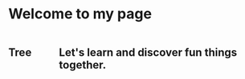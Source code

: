 <style type="text/css">
#outline{
    display: flex;
    justify-content: space-around：
}
#tree{
    width: 20%
}
#content{
    width: 80%
}
</style>

# Welcome to my page
<div id="outline">
  <div id="tree">
      <h2>Tree</h2>
  </div>
  <div id="content">
      <h2>Let's learn and discover fun things together.</h2>
  </div>
</div>
